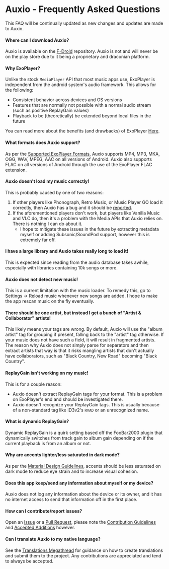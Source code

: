 # Auxio - Frequently Asked Questions
This FAQ will be continually updated as new changes and updates are made to Auxio.

#### Where can I download Auxio?
Auxio is available on the [F-Droid](https://f-droid.org/en/packages/org.oxycblt.auxio/) repository.
Auxio is not and will never be on the play store due to it being a proprietary and draconian platform.

#### Why ExoPlayer?
Unlike the stock `MediaPlayer` API that most music apps use, ExoPlayer is independent from the android system's
audio framework. This allows for the following:
- Consistent behavior across devices and OS versions
- Features that are normally not possible with a normal audio stream (such as positive ReplayGain values)
- Playback to be (theoretically) be extended beyond local files in the future

You can read more about the benefits (and drawbacks) of ExoPlayer [Here](https://exoplayer.dev/pros-and-cons.html).

#### What formats does Auxio support?
As per the [Supported ExoPlayer Formats](https://exoplayer.dev/supported-formats.html), Auxio supports
MP4, MP3, MKA, OGG, WAV, MPEG, AAC on all versions of Android. Auxio also supports FLAC on all versions
of Android through the use of the ExoPlayer FLAC extension.

#### Auxio doesn't load my music correctly!
This is probably caused by one of two reasons:
1. If other players like Phonograph, Retro Music, or Music Player GO load it correctly, then Auxio has a bug and it should be [reported](https://github.com/OxygenCobalt/Auxio/issues).
2. If the aforementioned players don't work, but players like Vanilla Music and VLC do, then it's a problem with the Media APIs that Auxio relies on. There is nothing I can do about it.
	- I hope to mitigate these issues in the future by extracting metadata myself or adding Subsonic/SoundPod support, however this is extremely far off.

#### I have a large library and Auxio takes really long to load it!
This is expected since reading from the audio database takes awhile, especially with libraries containing 10k songs or more.

#### Auxio does not detect new music!
This is a current limitation with the music loader. To remedy this, go to Settings -> Reload music whenever new songs are added.
I hope to make the app rescan music on the fly eventually.

#### There should be one artist, but instead I get a bunch of "Artist & Collaborator" artists!
This likely means your tags are wrong. By default, Auxio will use the "album artist" tag for
grouping if present, falling back to the "artist" tag otherwise. If your music does not have
such a field, it will result in fragmented artists. The reason why Auxio does not simply parse
for separators and then extract artists that way is that it risks mangling artists that don't
actually have collaborators, such as "Black Country, New Road" becoming "Black Country".

#### ReplayGain isn't working on my music!
This is for a couple reason:
- Auxio doesn't extract ReplayGain tags for your format. This is a problem on ExoPlayer's end and should be
investigated there.
- Auxio doesn't recognize your ReplayGain tags. This is usually because of a non-standard tag like ID3v2's `RVAD` or
an unrecognized name.

#### What is dynamic ReplayGain?
Dynamic ReplayGain is a quirk setting based off the FooBar2000 plugin that dynamically switches from track gain to album
gain depending on if the current playback is from an album or not.

#### Why are accents lighter/less saturated in dark mode?
As per the [Material Design Guidelines](https://material.io/design/color/dark-theme.html), accents should be less
saturated on dark mode to reduce eye strain and to increase visual cohesion.

#### Does this app keep/send any information about myself or my device?
Auxio does not log any information about the device or its owner, and it has no internet access to send that information off in the first place.

#### How can I contribute/report issues?
Open an [Issue](https://github.com/OxygenCobalt/Auxio/issues) or a [Pull Request](https://github.com/OxygenCobalt/Auxio/pulls),
please note the [Contribution Guidelines](../.github/CONTRIBUTING.md) and [Accepted Additions](ADDITIONS.md) however.

#### Can I translate Auxio to my native language?
See the [Translations Megathread](https://github.com/OxygenCobalt/Auxio/issues/3) for guidance on how to create translations and submit them to the project.
Any contributions are appreciated and tend to always be accepted.
